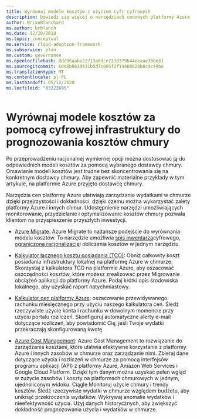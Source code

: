 ```yaml
---
title: Wyrównaj modele kosztów z użyciem cyfr cyfrowych
description: Dowiedz się więcej o narzędziach cenowych platformy Azure, które ułatwiają prognozowanie i zarządzanie postanowień w chmurze z zachowaniem przejrzystości i dokładnością.
author: BrianBlanchard
ms.author: brblanch
ms.date: 12/10/2018
ms.topic: conceptual
ms.service: cloud-adoption-framework
ms.subservice: plan
ms.custom: governance
ms.openlocfilehash: 8dd96aaba22713a0dce733d379b44eeaae386e81
ms.sourcegitcommit: 60d8b863d431b5d7c005f2f14488620b6c4c49be
ms.translationtype: MT
ms.contentlocale: pl-PL
ms.lasthandoff: 05/12/2020
ms.locfileid: "83222695"
---
```

# <a name="align-cost-models-with-the-digital-estate-to-forecast-cloud-costs"></a>Wyrównaj modele kosztów za pomocą cyfrowej infrastruktury do prognozowania kosztów chmury

Po przeprowadzeniu racjonalnej wymiernej opcji można dostosować ją do odpowiednich modeli kosztów za pomocą wybranego dostawcy chmury. Omawianie modeli kosztów jest trudne bez skoncentrowania się na konkretnym dostawcy chmury. Aby zapewnić materialne przykłady w tym artykule, na platformie Azure przyjęto dostawcę chmury.

Narzędzia cen platformy Azure ułatwiają zarządzanie wydatkami w chmurze dzięki przejrzystości i dokładności, dzięki czemu można wykorzystać zalety platformy Azure i innych chmur. Udostępnienie narzędzi umożliwiających monitorowanie, przydzielanie i optymalizowanie kosztów chmury pozwala klientom na przyspieszenie przyszłych inwestycji.

- [Azure Migrate](https://docs.microsoft.com/azure/migrate/migrate-services-overview): Azure Migrate to najtańsze podejście do wyrównania modelu kosztów. To narzędzie umożliwia [spis inwentarza](./inventory.md)cyfrowego, [ograniczoną racjonalizację](./rationalize.md)i obliczenia kosztów w jednym narzędziu.

- [Kalkulator łącznego kosztu posiadania (TCO)](https://azure.microsoft.com/pricing/tco/calculator): Obniż całkowity koszt posiadania infrastruktury lokalnej na platformę Azure w chmurze. Skorzystaj z kalkulatora TCO na platformie Azure, aby oszacować oszczędności kosztów, które możesz zrealizować przez Migrowanie obciążeń aplikacji do platformy Azure. Podaj krótki opis środowiska lokalnego, aby uzyskać raport natychmiastowy.

- [Kalkulator cen platformy Azure](https://azure.microsoft.com/pricing/calculator): oszacowanie przewidywanego rachunku miesięcznego przy użyciu naszego kalkulatora cen. Śledź rzeczywiste użycie konta i rachunku w dowolnym momencie przy użyciu portalu rozliczeń. Skonfiguruj automatyczne alerty e-mail dotyczące rozliczeń, aby powiadomić Cię, jeśli Twoje wydatki przekraczają skonfigurowaną kwotę.

- [Azure Cost Management](https://azure.microsoft.com/services/cost-management): Azure Cost Management to rozwiązanie do zarządzania kosztami, które ułatwia efektywne korzystanie z platformy Azure i innych zasobów w chmurze oraz zarządzanie nimi. Zbieraj dane dotyczące użycia i rozliczeń w chmurze za pomocą interfejsów programu aplikacji (API) z platformy Azure, Amazon Web Services i Google Cloud Platform. Dzięki tym danym można uzyskać pełen wgląd w zużycie zasobów i koszty na platformach chmurowych w jednym, ujednoliconym widoku. Ciągle Monitoruj użycie chmury i trendy kosztów. Śledź rzeczywiste wydatki w chmurze względem budżetu, aby uniknąć przekroczenia wydatków. Wykrywaj anomalie wydatków i nieefektywność użycia. Użyj danych historycznych, aby zwiększyć dokładność prognozowania użycia i wydatków w chmurze.
